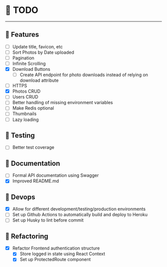 # 📝 TODO

---

## 🚀 Features
- [ ] Update title, favicon, etc
- [ ] Sort Photos by Date uploaded
- [ ] Pagination
- [ ] Infinite Scrolling
- [x] Download Buttons
   - [ ] Create API endpoint for photo downloads instead of relying on download attribute
- [ ] HTTPS
- [x] Photos CRUD
- [ ] Users CRUD
- [ ] Better handling of missing environment variables
- [ ] Make Redis optional
- [ ] Thumbnails
- [ ] Lazy loading
## 🧪 Testing
- [ ] Better test coverage
## 📄 Documentation
- [ ] Formal API documentation using Swagger
- [x] Improved README.md
## 🔧 Devops
- [x] Allow for different development/testing/production environments
- [ ] Set up Github Actions to automatically build and deploy to Heroku
- [ ] Set up Husky to lint before commit
## 💪 Refactoring
- [x] Refactor Frontend authentication structure
  - [x] Store logged in state using React Context
  - [x] Set up ProtectedRoute component
